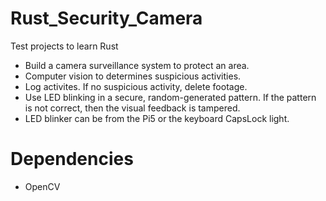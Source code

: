 # Rust_Security_Camera
Test projects to learn Rust
- Build a camera surveillance system to protect an area.
- Computer vision to determines suspicious activities.
- Log activites. If no suspicious activity, delete footage.
- Use LED blinking in a secure, random-generated pattern. If the pattern is not correct, then the visual feedback is tampered.
- LED blinker can be from the Pi5 or the keyboard CapsLock light.

# Dependencies
- OpenCV
